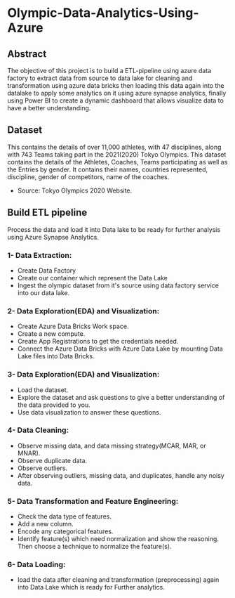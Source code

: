 # Olympic-Data-Analytics-Using-Azure

## Abstract
The objective of this project is to build a ETL-pipeline using azure data factory to extract data from source to data lake for cleaning and transformation using 
azure data bricks then loading this data again into the datalake to apply some analytics on it using azure synapse analytics, finally using 
Power BI to create a dynamic dashboard that allows visualize data to have a better understanding.

## Dataset
This contains the details of over 11,000 athletes, with 47 disciplines, along with 743 Teams taking part in the 2021(2020) Tokyo Olympics.
This dataset contains the details of the Athletes, Coaches, Teams participating as well as the Entries by gender. It contains their names, countries represented, discipline, gender of competitors, name of the coaches.
- Source: Tokyo Olympics 2020 Website.

## Build ETL pipeline 
Process the data and load it into Data lake to be ready for further analysis using Azure Synapse Analytics. 
  
### 1- Data Extraction:  
- Create Data Factory 
- Create our container which represent the Data Lake 
- Ingest the olympic dataset from it's source using data factory service into our data lake. 

### 2- Data Exploration(EDA) and Visualization:
- Create Azure Data Bricks Work space.
- Create a new compute.
- Create App Registrations to get the credentials needed.
- Connect the Azure Data Bricks with Azure Data Lake by mounting Data Lake files into Data Bricks.

### 3- Data Exploration(EDA) and Visualization:
- Load the dataset.
- Explore the dataset and ask questions to give a better understanding of the data provided to you.
- Use data visualization to answer these questions.

### 4- Data Cleaning:
- Observe missing data, and data missing strategy(MCAR, MAR, or MNAR).
- Observe duplicate data.
- Observe outliers.
- After observing outliers, missing data, and duplicates, handle any noisy data.

### 5- Data Transformation and Feature Engineering:
- Check the data type of features.
- Add a new column.
- Encode any categorical features.
- Identify feature(s) which need normalization and show the reasoning. Then choose a technique to normalize the feature(s).

### 6- Data Loading:
- load the data after cleaning and transformation (preprocessing) again into Data Lake which is ready for Further analytics.
